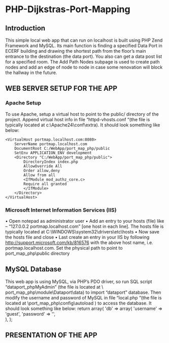 # PHP-Dijkstras-Port-Mapping
Introduction
------------
This simple local web app that can run on localhost is built using PHP Zend Framework and MySQL. Its main function is finding a specified Data Port in ECERF building and drawing the shortest path from the floor’s main entrance to the destination (the data port). You also can get a data post list for a specified room. The Add Path Nodes subpage is used to create path nodes and add an edge of node to node in case some renovation will block the hallway in the future.  

WEB SERVER SETUP FOR THE APP
------------
### Apache Setup

To use Apache, setup a virtual host to point to the public/ directory of the project. Append virtual host info in file “httpd-vhosts.conf “(the file is typically located at c:\Apache24\conf\extra). It should look something like below:
```
<VirtualHost portmap.localhost.com:8080>
    ServerName portmap.localhost.com
    DocumentRoot C:/WebApp/port_map_php/public
    SetEnv APPLICATION_ENV development
    <Directory "C:/WebApp/port_map_php/public">
        DirectoryIndex index.php
        AllowOverride All
        Order allow,deny
        Allow from all
        <IfModule mod_authz_core.c>
        Require all granted
        </IfModule>
    </Directory>
</VirtualHost>
```
### Microsoft Internet Information Services (IIS)
•	Open notepad as administrator user
•	Add an entry to your hosts (file) like – “127.0.0.2 portmap.localhost.com” [one host in each line]. The hosts file is typically located at C:\WINDOWS\system32\drivers\etc\hosts
•	Now save the hosts file and close
•	Last create an entry in your IIS by following http://support.microsoft.com/kb/816576 with the above host name, i.e. portmap.localhost.com. Set the physical path to point to port_map_php\public directory

MySQL Database
------------
This web app is using MySQL, via PHP’s PDO driver, so run SQL script “dataport_phpMyAdmin” (the file is located at \ port_map_php\module\Dataport\data) to import “dataport” database. 
Then modify the username and password of MySQL in file “local.php “(the file is located at \port_map_php\config\autoload  ) to access the database. It should look something like below:
return array(
	'db' => array(
		'username'         => 'guest',
        	'password'         => '',		
	),
);

PRESENTATION OF THE APP
------------
